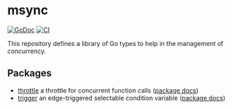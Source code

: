 # msync

[![GoDoc](https://img.shields.io/static/v1?label=godoc&message=reference&color=green)](https://pkg.go.dev/github.com/creachadair/msync)
[![CI](https://github.com/creachadair/msync/actions/workflows/go-presubmit.yml/badge.svg?event=push&branch=main)](https://github.com/creachadair/msync/actions/workflows/go-presubmit.yml)

This repository defines a library of Go types to help in the management of
concurrency.

## Packages

- [throttle](./throttle) a throttle for concurrent function calls ([package docs](https://godoc.org/github.com/creachadair/msync/throttle))
- [trigger](./trigger) an edge-triggered selectable condition variable ([package docs](https://godoc.org/github.com/creachadair/msync/trigger))
